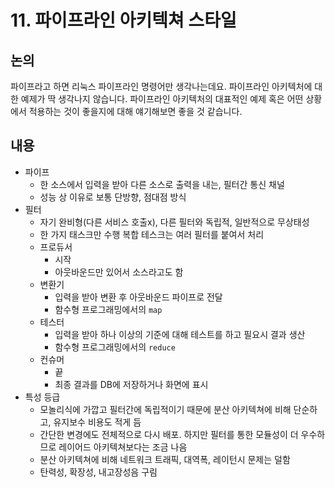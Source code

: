# 11. 파이프라인 아키텍쳐 스타일

## 논의
파이프라고 하면 리눅스 파이프라인 명령어만 생각나는데요. 파이프라인 아키텍처에 대한 예제가 딱 생각나지 않습니다. 파이프라인 아키텍처의 대표적인 예제 혹은 어떤 상황에서 적용하는 것이 좋을지에 대해 얘기해보면 좋을 것 같습니다.

## 내용
- 파이프
	- 한 소스에서 입력을 받아 다른 소스로 출력을 내는, 필터간 통신 채널
	- 성능 상 이유로 보통 단방향, 점대점 방식
- 필터
	- 자기 완비형(다른 서비스 호출x), 다른 필터와 독립적, 일반적으로 무상태성
	- 한 가지 태스크만 수행 복합 테스크는 여러 필터를 붙여서 처리
	- 프로듀서
		- 시작
		- 아웃바운드만 있어서 소스라고도 함
	- 변환기
		- 입력을 받아 변환 후 아웃바운드 파이프로 전달
		- 함수형 프로그래밍에서의 `map`
	- 테스터
		- 입력을 받아 하나 이상의 기준에 대해 테스트를 하고 필요시 결과 생산
		- 함수형 프로그래밍에서의 `reduce`
	- 컨슈머
		- 끝
		- 최종 결과를 DB에 저장하거나 화면에 표시
- 특성 등급
	- 모놀리식에 가깝고 필터간에 독립적이기 때문에 분산 아키텍쳐에 비해 단순하고, 유지보수 비용도 적게 듬
	- 간단한 변경에도 전체적으로 다시 배포. 하지만 필터를 통한 모듈성이 더 우수하므로 레이어드 아키텍쳐보다는 조금 나음
	- 분산 아키텍쳐에 비해 네트워크 트래픽, 대역폭, 레이턴시 문제는 덜함
	- 탄력성, 확장성, 내고장성음 구림